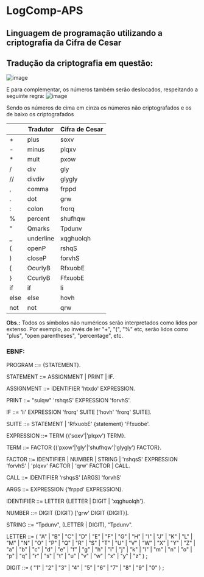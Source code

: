 # LogComp-APS
## Linguagem de programação utilizando a criptografia da Cifra de Cesar

## Tradução da criptografia em questão:
![image](https://user-images.githubusercontent.com/49621844/225606246-f7666edf-9c59-4f6c-8e58-e34b2ad4d1d6.png)

E para complementar, os números também serão deslocados, respeitando a seguinte regra:
![image](https://user-images.githubusercontent.com/49621844/226198110-a76e0dc9-3075-449b-b665-13655e9abf16.png)

Sendo os números de cima em cinza os números não criptografados e os de baixo os criptografados

|                |           Tradutor            |       Cifra de Cesar        |
|----------------|-------------------------------|-----------------------------|
|       +        |            plus               |           soxv              |
|       -        |            minus              |           plqxv             |
|       *        |            mult               |           pxow              |
|       /        |            div                |           gly               |
|       //       |            divdiv             |           glygly            |
|       ,        |            comma              |           frppd             |
|       .        |            dot                |           grw               |
|       :        |            colon              |           frorq             |
|       %        |            percent            |           shufhqw           |
|       "        |            Qmarks             |           Tpdunv            |
|       _        |            underline          |           xqghuolqh         |
|       (        |            openP              |           rshqS             |
|       )        |            closeP             |           forvhS            |
|       {        |            OcurlyB            |           RfxuobE           |
|       }        |            CcurlyB            |           FfxuobE           |
|       if       |            if                 |           li                |
|       else     |            else               |           hovh              |
|       not      |            not                |           qrw               |

**Obs.:** Todos os símbolos não numéricos serão interpretados como lidos por extenso. Por exemplo, ao invés de ler "+", "(", "%" etc, serão lidos como "plus", "open parentheses", "percentage", etc.


### EBNF:
PROGRAM ::= {STATEMENT}.

STATEMENT ::= ASSIGNMENT | PRINT | IF.

ASSIGNMENT ::= IDENTIFIER 'htxdo' EXPRESSION.

PRINT ::= "sulqw" 'rshqsS' EXPRESSION 'forvhS'.

IF ::= 'li' EXPRESSION 'frorq' SUITE ['hovh' 'frorq' SUITE].

SUITE ::= STATEMENT | 'RfxuobE' {statement} 'Ffxuobe'.

EXPRESSION ::= TERM {('soxv'|'plqxv') TERM}.

TERM ::= FACTOR {('pxow'|'gly'|'shufhqw'|'glygly') FACTOR}.

FACTOR ::= IDENTIFIER | NUMBER | STRING | 'rshqsS' EXPRESSION 'forvhS' | 'plqxv' FACTOR | 'qrw' FACTOR | CALL.

CALL ::= IDENTIFIER 'rshqsS' [ARGS] 'forvhS'

ARGS ::= EXPRESSION {'frppd' EXPRESSION}.

IDENTIFIER ::= LETTER {LETTER | DIGIT | 'xqghuolqh'}.

NUMBER ::= DIGIT {DIGIT} ['grw' DIGIT {DIGIT}].

STRING ::= "Tpdunv", (LETTER | DIGIT), "Tpdunv".

LETTER ::= ( "A" | "B" | "C" | "D" | "E" | "F" | "G" | "H" | "I" | "J" | "K" | "L" |
"M" | "N" | "O" | "P" | "Q" | "R" | "S" | "T" | "U" | "V" | "W" | "X" |
"Y" | "Z" | "a" | "b" | "c" | "d" | "e" | "f" | "g" | "h" | "i" | "j" |
"k" | "l" | "m" | "n" | "o" | "p" | "q" | "r" | "s" | "t" | "u" | "v" |
"w" | "x" | "y" | "z" ) ;

DIGIT ::= ( "1" | "2" | "3" | "4" | "5" | "6" | "7" | "8" | "9" | "0" ) ;

